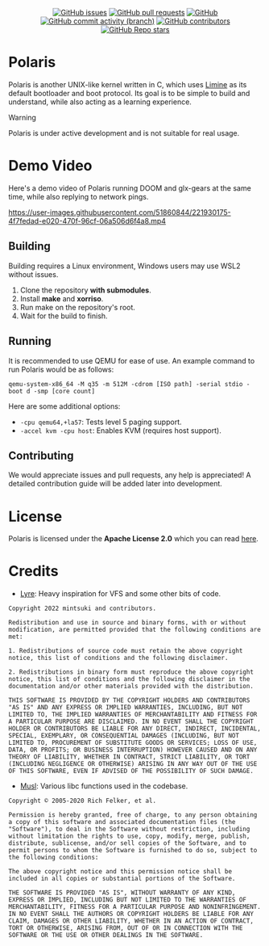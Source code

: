 <div align="center">

[![GitHub issues](https://img.shields.io/github/issues/nsg650/polaris?label=Issues&style=flat-square)](https://github.com/NSG650/Polaris/issues)
[![GitHub pull requests](https://img.shields.io/github/issues-pr/nsg650/polaris?label=Pull%20Requests&style=flat-square)](https://github.com/NSG650/Polaris/pulls)
[![GitHub](https://img.shields.io/github/license/nsg650/polaris?label=License&style=flat-square)](https://github.com/NSG650/Polaris/blob/master/LICENSE)
[![GitHub commit activity (branch)](https://img.shields.io/github/commit-activity/m/nsg650/polaris/master?label=Commit%20Activity&style=flat-square)](https://github.com/NSG650/Polaris/graphs/commit-activity)
[![GitHub contributors](https://img.shields.io/github/contributors/nsg650/polaris?style=flat-square&label=Contributors)](https://github.com/NSG650/Polaris/graphs/contributors)
[![GitHub Repo stars](https://img.shields.io/github/stars/nsg650/polaris?label=Stargazers&style=flat-square)](https://github.com/NSG650/Polaris/stargazers)

</div>

# Polaris

Polaris is another UNIX-like kernel written in C, which uses [Limine](https://github.com/limine-bootloader/limine) as its default bootloader and boot protocol.
Its goal is to be simple to build and understand, while also acting as a learning experience.

> [!WARNING]
> Polaris is under active development and is not suitable for real usage.

# Demo Video

Here's a demo video of Polaris running DOOM and glx-gears at the same time, while also replying to network pings.

https://user-images.githubusercontent.com/51860844/221930175-4f7fedad-e020-470f-96cf-06a506d6f4a8.mp4

## Building

Building requires a Linux environment, Windows users may use WSL2 without issues.

1. Clone the repository **with submodules**.
2. Install **make** and **xorriso**.
3. Run make on the repository's root.
4. Wait for the build to finish.

## Running

It is recommended to use QEMU for ease of use. An example command to run Polaris would be as follows:

```
qemu-system-x86_64 -M q35 -m 512M -cdrom [ISO path] -serial stdio -boot d -smp [core count]
```

Here are some additional options:

- `-cpu qemu64,+la57`: Tests level 5 paging support.
- `-accel kvm -cpu host`: Enables KVM (requires host support).

## Contributing

We would appreciate issues and pull requests, any help is appreciated!
A detailed contribution guide will be added later into development.

# License
Polaris is licensed under the **Apache License 2.0** which you can read [here](LICENSE).

# Credits
- [Lyre](https://github.com/lyre-os/lyre): Heavy inspiration for VFS and some other bits of code.
```
Copyright 2022 mintsuki and contributors.

Redistribution and use in source and binary forms, with or without modification, are permitted provided that the following conditions are met:

1. Redistributions of source code must retain the above copyright notice, this list of conditions and the following disclaimer.

2. Redistributions in binary form must reproduce the above copyright notice, this list of conditions and the following disclaimer in the documentation and/or other materials provided with the distribution.

THIS SOFTWARE IS PROVIDED BY THE COPYRIGHT HOLDERS AND CONTRIBUTORS "AS IS" AND ANY EXPRESS OR IMPLIED WARRANTIES, INCLUDING, BUT NOT LIMITED TO, THE IMPLIED WARRANTIES OF MERCHANTABILITY AND FITNESS FOR A PARTICULAR PURPOSE ARE DISCLAIMED. IN NO EVENT SHALL THE COPYRIGHT HOLDER OR CONTRIBUTORS BE LIABLE FOR ANY DIRECT, INDIRECT, INCIDENTAL, SPECIAL, EXEMPLARY, OR CONSEQUENTIAL DAMAGES (INCLUDING, BUT NOT LIMITED TO, PROCUREMENT OF SUBSTITUTE GOODS OR SERVICES; LOSS OF USE, DATA, OR PROFITS; OR BUSINESS INTERRUPTION) HOWEVER CAUSED AND ON ANY THEORY OF LIABILITY, WHETHER IN CONTRACT, STRICT LIABILITY, OR TORT (INCLUDING NEGLIGENCE OR OTHERWISE) ARISING IN ANY WAY OUT OF THE USE OF THIS SOFTWARE, EVEN IF ADVISED OF THE POSSIBILITY OF SUCH DAMAGE.
```
- [Musl](https://musl.libc.org): Various libc functions used in the codebase.
```
Copyright © 2005-2020 Rich Felker, et al.

Permission is hereby granted, free of charge, to any person obtaining
a copy of this software and associated documentation files (the
"Software"), to deal in the Software without restriction, including
without limitation the rights to use, copy, modify, merge, publish,
distribute, sublicense, and/or sell copies of the Software, and to
permit persons to whom the Software is furnished to do so, subject to
the following conditions:

The above copyright notice and this permission notice shall be
included in all copies or substantial portions of the Software.

THE SOFTWARE IS PROVIDED "AS IS", WITHOUT WARRANTY OF ANY KIND,
EXPRESS OR IMPLIED, INCLUDING BUT NOT LIMITED TO THE WARRANTIES OF
MERCHANTABILITY, FITNESS FOR A PARTICULAR PURPOSE AND NONINFRINGEMENT.
IN NO EVENT SHALL THE AUTHORS OR COPYRIGHT HOLDERS BE LIABLE FOR ANY
CLAIM, DAMAGES OR OTHER LIABILITY, WHETHER IN AN ACTION OF CONTRACT,
TORT OR OTHERWISE, ARISING FROM, OUT OF OR IN CONNECTION WITH THE
SOFTWARE OR THE USE OR OTHER DEALINGS IN THE SOFTWARE.
```
